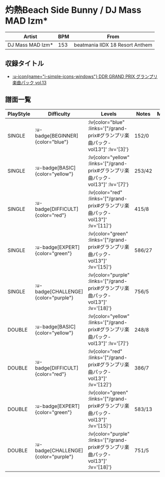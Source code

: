 # 灼熱Beach Side Bunny / DJ Mass MAD Izm*

|Artist|BPM|From|
|------|---|----|
|DJ Mass MAD Izm*|153|beatmania IIDX 18 Resort Anthem|

## 収録タイトル

- [ :u-icon{name="i-simple-icons-windows"} DDR GRAND PRIX グランプリ楽曲パック vol.13](/grand-prix#グランプリ楽曲パック-vol13)

## 譜面一覧

|PlayStyle|Difficulty|Levels|Notes|Movie|
|---------|----------|------|-----|-----|
|SINGLE| :u-badge[BEGINNER]{color="blue"} | :lv{color="blue" :links='["/grand-prix#グランプリ楽曲パック-vol13"]' :lv='[3]'} |152/0||
|SINGLE| :u-badge[BASIC]{color="yellow"} | :lv{color="yellow" :links='["/grand-prix#グランプリ楽曲パック-vol13"]' :lv='[7]'} |253/42||
|SINGLE| :u-badge[DIFFICULT]{color="red"} | :lv{color="red" :links='["/grand-prix#グランプリ楽曲パック-vol13"]' :lv='[11]'} |415/8||
|SINGLE| :u-badge[EXPERT]{color="green"} | :lv{color="green" :links='["/grand-prix#グランプリ楽曲パック-vol13"]' :lv='[15]'} |586/27||
|SINGLE| :u-badge[CHALLENGE]{color="purple"} | :lv{color="purple" :links='["/grand-prix#グランプリ楽曲パック-vol13"]' :lv='[18]'} |756/5||
|DOUBLE| :u-badge[BASIC]{color="yellow"} | :lv{color="yellow" :links='["/grand-prix#グランプリ楽曲パック-vol13"]' :lv='[7]'} |248/8||
|DOUBLE| :u-badge[DIFFICULT]{color="red"} | :lv{color="red" :links='["/grand-prix#グランプリ楽曲パック-vol13"]' :lv='[12]'} |386/7||
|DOUBLE| :u-badge[EXPERT]{color="green"} | :lv{color="green" :links='["/grand-prix#グランプリ楽曲パック-vol13"]' :lv='[15]'} |583/13||
|DOUBLE| :u-badge[CHALLENGE]{color="purple"} | :lv{color="purple" :links='["/grand-prix#グランプリ楽曲パック-vol13"]' :lv='[18]'} |751/5||
